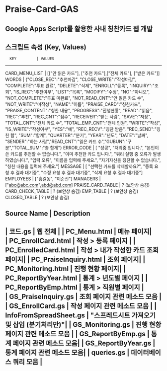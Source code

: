 # Praise-Card-GAS
Google Apps Script를 활용한 사내 칭찬카드 웹 개발
-----------------------------------------------------------------------------------------------------------------------

스크립트 속성 (Key, Values)
-----------------------------------------------------------------------------------------------------------------------
      KEY         | VALUES
-----------------------------------------------------------------------------------------------------------------------
CARD_MENU_LIST    | [["안 읽은 카드"], ["추천 카드"],["전체 카드"], ["받은 카드"]]
WORDS             | {"CLOSE_REC":"추천마감", "CLOSE_WRITE":"작성마감", "COMPLETE":"투표 완료", "DELETE":"삭제", "ENROLL":"등록", "INQUIRY":"조회", "IS_REC":"추천여부", "LIST":"목록", "MODIFY":"수정", "NO":"아니오", "NOT_COMPLETE":"투표 미완료", "NOT_READ_CNT":"안 읽은 카드 수", "NOT_WRITE":"미작성", "NAME":"이름", "PRAISE_CARD":"칭찬카드", "PRAISE_CONTENT":"칭찬 내용", "PROGRESS":"진행현황", "READ":"읽음", "REC":"추천", "REC_CNT":"점수", "RECEIVER":"받는 사람", "SAVE":"저장", "TOTAL_CNT":"전체 카드 수", "TOTAL_EMP_CNT":"전체 인원", "WRITE":"작성", "IS_WRITE":"작성여부", "YES":"예", "REC_RECV":"칭찬 받음", "REC_SEND":"칭찬 함", "SUM":"합계", "QUARTER":"분기", "YEAR":"년도", "DATE":"날짜", "SENDER":"하는 사람","READ_CNT":"읽은 카드 수","GUBUN":"구분","TOTAL_SUM":"총 합계"}
ERROR_CODE        | [ "성공", "처리중 입니다.", "본인이 쓴 카드를 추천할 수 없습니다.", "이미 추천한 카드 입니다.", "쿼리 실행 중 오류가 발생하였습니다.", "입력 오류", "이름을 입력해 주세요.", "자기자신을 칭찬할 수 없습니다.", "칭찬 내용을 입력해 주세요."]
MESSAGE           | [ "선택한 카드를 삭제할까요?", "등록 요청 후 결과 대기중", "수정 요청 후 결과 대기중", "삭제 요청 후 결과 대기중"]
EMPLOYEES         | ["홍길동", "이순신"]
MANAGERS          | ["abc@abc.com",abd@abd.com]
PRAISE_CARD_TABLE | ? (보안상 숨김)
CARD_CHECK_TABLE  |  ? (보안상 숨김)
EMP_TABLE         | ? (보안상 숨김)
CLOSED_TABLE      | ? (보안상 숨김)


Source Name             | Description
-------------------------------------------------------------------------
| 코드.gs	                |	웹 전체 	|
| PC_Menu.html	          | 메뉴 페이지|	                         
| PC_EnrollCard.html	    | 작성 > 등록 페이지	                   |
| PC_EnrolledCard.html    |	작성 > 내가 작성한 카드 조회 페이지|
| PC_PraiseInquiry.html	  | 조회 페이지|
| PC_Monitoring.html	    | 진행 현황 페이지|
| PC_ReportByYear.html	  | 통계 > 년도별 페이지		|
| PC_ReportByEmp.html	    | 통계 > 직원별 페이지	|	
| GS_PraiseInquiry.gs		  | 조회 페이지 관련 메소드 모음	|
| GS_EnrollCard.gs	      | 작성 페이지 관련 메소드 모음	|
| InfoFromSpreadSheet.gs  |	"스프레드시트 가져오기 및 삽입 (분기처리만)"|
| GS_Monitoring.gs	      | 진행 현황 페이지 관련 메소드 모음	|
| GS_ReportByEmp.gs 		  | 통계 페이지 관련 메소드 모음|
| GS_ReportByYear.gs      | 통계 페이지 관련 메소드 모음|
| queries.gs		          | 데이터베이스 쿼리 모음	|
-------------------------------------------------------------------------


